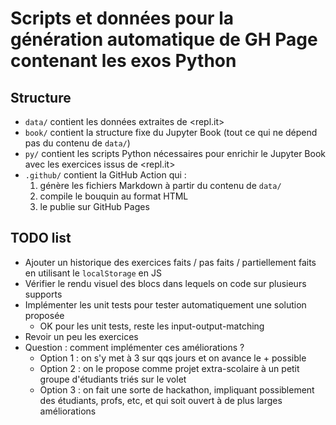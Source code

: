# Scripts et données pour la génération automatique de GH Page contenant les exos Python

## Structure

* `data/` contient les données extraites de <repl.it>
* `book/` contient la structure fixe du Jupyter Book (tout ce qui ne dépend pas du contenu de `data/`)
* `py/` contient les scripts Python nécessaires pour enrichir le Jupyter Book avec les exercices issus de <repl.it>
* `.github/` contient la GitHub Action qui :
  1. génère les fichiers Markdown à partir du contenu de `data/`
  2. compile le bouquin au format HTML 
  3. le publie sur GitHub Pages

## TODO list

* Ajouter un historique des exercices faits / pas faits / partiellement faits en utilisant le `localStorage` en JS
* Vérifier le rendu visuel des blocs dans lequels on code sur plusieurs supports
* Implémenter les unit tests pour tester automatiquement une solution proposée
  * OK pour les unit tests, reste les input-output-matching
* Revoir un peu les exercices
* Question : comment implémenter ces améliorations ?
  * Option 1 : on s'y met à 3 sur qqs jours et on avance le + possible
  * Option 2 : on le propose comme projet extra-scolaire à un petit groupe d'étudiants triés sur le volet
  * Option 3 : on fait une sorte de hackathon, impliquant possiblement des étudiants, profs, etc, et qui soit ouvert à de plus larges améliorations
